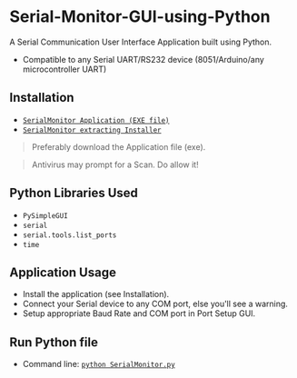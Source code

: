# Serial-Monitor-GUI-using-Python
A Serial Communication User Interface Application built using Python.
* Compatible to any Serial UART/RS232 device (8051/Arduino/any microcontroller UART)
## Installation
* [`SerialMonitor Application (EXE file)`](../main/dist/SerialMonitor.exe)
* [`SerialMonitor extracting Installer`](../main/dist/SerialMonitor%20Installer.EXE)
> Preferably download the Application file (exe).

> Antivirus may prompt for a Scan. Do allow it!
## Python Libraries Used
* `PySimpleGUI`
* `serial`
* `serial.tools.list_ports`
* `time`
## Application Usage
* Install the application (see Installation).
* Connect your Serial device to any COM port, else you'll see a warning.
* Setup appropriate Baud Rate and COM port in Port Setup GUI.
## Run Python file
* Command line: [`python SerialMonitor.py`](../main/source/SerialMonitor.py)

